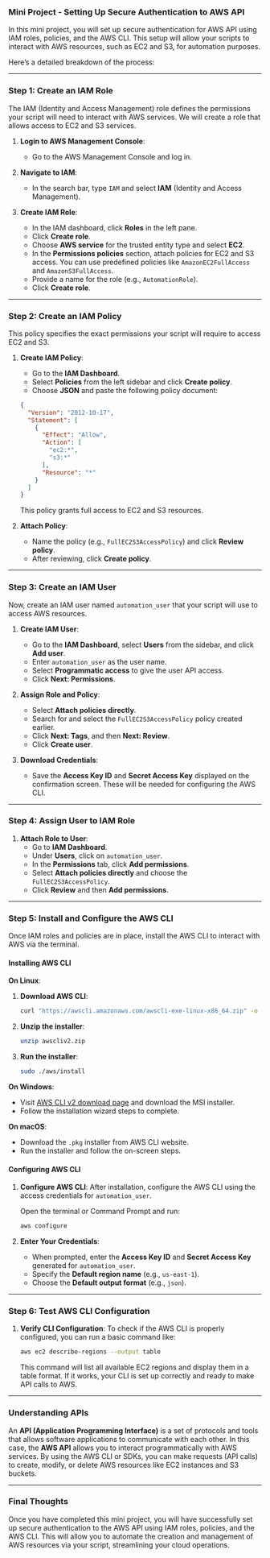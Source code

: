 ### **Mini Project - Setting Up Secure Authentication to AWS API**

In this mini project, you will set up secure authentication for AWS API using IAM roles, policies, and the AWS CLI. This setup will allow your scripts to interact with AWS resources, such as EC2 and S3, for automation purposes.

Here’s a detailed breakdown of the process:

---

### **Step 1: Create an IAM Role**

The IAM (Identity and Access Management) role defines the permissions your script will need to interact with AWS services. We will create a role that allows access to EC2 and S3 services.

1. **Login to AWS Management Console**:
   - Go to the AWS Management Console and log in.

2. **Navigate to IAM**:
   - In the search bar, type `IAM` and select **IAM** (Identity and Access Management).

3. **Create IAM Role**:
   - In the IAM dashboard, click **Roles** in the left pane.
   - Click **Create role**.
   - Choose **AWS service** for the trusted entity type and select **EC2**.
   - In the **Permissions policies** section, attach policies for EC2 and S3 access. You can use predefined policies like `AmazonEC2FullAccess` and `AmazonS3FullAccess`.
   - Provide a name for the role (e.g., `AutomationRole`).
   - Click **Create role**.

---

### **Step 2: Create an IAM Policy**

This policy specifies the exact permissions your script will require to access EC2 and S3.

1. **Create IAM Policy**:
   - Go to the **IAM Dashboard**.
   - Select **Policies** from the left sidebar and click **Create policy**.
   - Choose **JSON** and paste the following policy document:

   ```json
   {
     "Version": "2012-10-17",
     "Statement": [
       {
         "Effect": "Allow",
         "Action": [
           "ec2:*",
           "s3:*"
         ],
         "Resource": "*"
       }
     ]
   }
   ```

   This policy grants full access to EC2 and S3 resources.

2. **Attach Policy**:
   - Name the policy (e.g., `FullEC2S3AccessPolicy`) and click **Review policy**.
   - After reviewing, click **Create policy**.

---

### **Step 3: Create an IAM User**

Now, create an IAM user named `automation_user` that your script will use to access AWS resources.

1. **Create IAM User**:
   - Go to the **IAM Dashboard**, select **Users** from the sidebar, and click **Add user**.
   - Enter `automation_user` as the user name.
   - Select **Programmatic access** to give the user API access.
   - Click **Next: Permissions**.

2. **Assign Role and Policy**:
   - Select **Attach policies directly**.
   - Search for and select the `FullEC2S3AccessPolicy` policy created earlier.
   - Click **Next: Tags**, and then **Next: Review**.
   - Click **Create user**.

3. **Download Credentials**:
   - Save the **Access Key ID** and **Secret Access Key** displayed on the confirmation screen. These will be needed for configuring the AWS CLI.

---

### **Step 4: Assign User to IAM Role**

1. **Attach Role to User**:
   - Go to **IAM Dashboard**.
   - Under **Users**, click on `automation_user`.
   - In the **Permissions** tab, click **Add permissions**.
   - Select **Attach policies directly** and choose the `FullEC2S3AccessPolicy`.
   - Click **Review** and then **Add permissions**.

---

### **Step 5: Install and Configure the AWS CLI**

Once IAM roles and policies are in place, install the AWS CLI to interact with AWS via the terminal.

#### **Installing AWS CLI**

**On Linux**:

1. **Download AWS CLI**:

   ```bash
   curl "https://awscli.amazonaws.com/awscli-exe-linux-x86_64.zip" -o "awscliv2.zip"
   ```

2. **Unzip the installer**:

   ```bash
   unzip awscliv2.zip
   ```

3. **Run the installer**:

   ```bash
   sudo ./aws/install
   ```

**On Windows**:
- Visit [AWS CLI v2 download page](https://aws.amazon.com/cli/) and download the MSI installer.
- Follow the installation wizard steps to complete.

**On macOS**:
- Download the `.pkg` installer from AWS CLI website.
- Run the installer and follow the on-screen steps.

#### **Configuring AWS CLI**

1. **Configure AWS CLI**:
   After installation, configure the AWS CLI using the access credentials for `automation_user`.

   Open the terminal or Command Prompt and run:

   ```bash
   aws configure
   ```

2. **Enter Your Credentials**:
   - When prompted, enter the **Access Key ID** and **Secret Access Key** generated for `automation_user`.
   - Specify the **Default region name** (e.g., `us-east-1`).
   - Choose the **Default output format** (e.g., `json`).

---

### **Step 6: Test AWS CLI Configuration**

1. **Verify CLI Configuration**:
   To check if the AWS CLI is properly configured, you can run a basic command like:

   ```bash
   aws ec2 describe-regions --output table
   ```

   This command will list all available EC2 regions and display them in a table format. If it works, your CLI is set up correctly and ready to make API calls to AWS.

---

### **Understanding APIs**

An **API (Application Programming Interface)** is a set of protocols and tools that allows software applications to communicate with each other. In this case, the **AWS API** allows you to interact programmatically with AWS services. By using the AWS CLI or SDKs, you can make requests (API calls) to create, modify, or delete AWS resources like EC2 instances and S3 buckets.

---

### **Final Thoughts**

Once you have completed this mini project, you will have successfully set up secure authentication to the AWS API using IAM roles, policies, and the AWS CLI. This will allow you to automate the creation and management of AWS resources via your script, streamlining your cloud operations.
